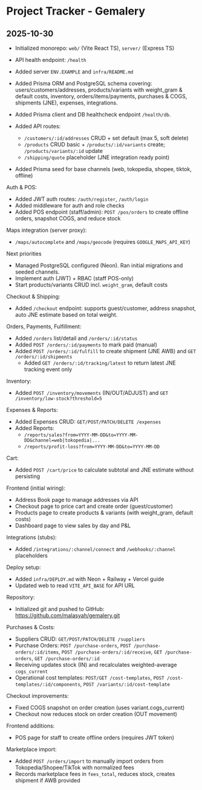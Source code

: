 # Project Tracker - Gemalery

## 2025-10-30
- Initialized monorepo: `web/` (Vite React TS), `server/` (Express TS)
- API health endpoint: `/health`
- Added server `ENV.EXAMPLE` and `infra/README.md`

- Added Prisma ORM and PostgreSQL schema covering: users/customers/addresses, products/variants with weight_gram & default costs, inventory, orders/items/payments, purchases & COGS, shipments (JNE), expenses, integrations.
- Added Prisma client and DB healthcheck endpoint `/health/db`.
- Added API routes:
  - `/customers/:id/addresses` CRUD + set default (max 5, soft delete)
  - `/products` CRUD basic + `/products/:id/variants` create; `/products/variants/:id` update
  - `/shipping/quote` placeholder (JNE integration ready point)
- Added Prisma seed for base channels (web, tokopedia, shopee, tiktok, offline)

Auth & POS:
- Added JWT auth routes: `/auth/register`, `/auth/login`
- Added middleware for auth and role checks
- Added POS endpoint (staff/admin): `POST /pos/orders` to create offline orders, snapshot COGS, and reduce stock

Maps integration (server proxy):
- `/maps/autocomplete` and `/maps/geocode` (requires `GOOGLE_MAPS_API_KEY`)

Next priorities
- Managed PostgreSQL configured (Neon). Ran initial migrations and seeded channels.
- Implement auth (JWT) + RBAC (staff POS-only)
- Start products/variants CRUD incl. `weight_gram`, default costs

Checkout & Shipping:
- Added `/checkout` endpoint: supports guest/customer, address snapshot, auto JNE estimate based on total weight.

Orders, Payments, Fulfillment:
- Added `/orders` list/detail and `/orders/:id/status`
- Added `POST /orders/:id/payments` to mark paid (manual)
- Added `POST /orders/:id/fulfill` to create shipment (JNE AWB) and `GET /orders/:id/shipments`
  - Added `GET /orders/:id/tracking/latest` to return latest JNE tracking event only

Inventory:
- Added `POST /inventory/movements` (IN/OUT/ADJUST) and `GET /inventory/low-stock?threshold=5`

Expenses & Reports:
- Added Expenses CRUD: `GET/POST/PATCH/DELETE /expenses`
- Added Reports:
  - `/reports/sales?from=YYYY-MM-DD&to=YYYY-MM-DD&channel=web|tokopedia|...`
  - `/reports/profit-loss?from=YYYY-MM-DD&to=YYYY-MM-DD`

Cart:
- Added `POST /cart/price` to calculate subtotal and JNE estimate without persisting

Frontend (initial wiring):
- Address Book page to manage addresses via API
- Checkout page to price cart and create order (guest/customer)
 - Products page to create products & variants (with weight_gram, default costs)
 - Dashboard page to view sales by day and P&L

Integrations (stubs):
- Added `/integrations/:channel/connect` and `/webhooks/:channel` placeholders

Deploy setup:
- Added `infra/DEPLOY.md` with Neon + Railway + Vercel guide
- Updated web to read `VITE_API_BASE` for API URL

Repository:
- Initialized git and pushed to GitHub: https://github.com/malasyah/gemalery.git

Purchases & Costs:
- Suppliers CRUD: `GET/POST/PATCH/DELETE /suppliers`
- Purchase Orders: `POST /purchase-orders`, `POST /purchase-orders/:id/items`, `POST /purchase-orders/:id/receive`, `GET /purchase-orders`, `GET /purchase-orders/:id`
- Receiving updates stock (IN) and recalculates weighted-average `cogs_current`
- Operational cost templates: `POST/GET /cost-templates`, `POST /cost-templates/:id/components`, `POST /variants/:id/cost-template`

Checkout improvements:
- Fixed COGS snapshot on order creation (uses variant.cogs_current)
- Checkout now reduces stock on order creation (OUT movement)

Frontend additions:
- POS page for staff to create offline orders (requires JWT token)

Marketplace import:
- Added `POST /orders/import` to manually import orders from Tokopedia/Shopee/TikTok with normalized fees
- Records marketplace fees in `fees_total`, reduces stock, creates shipment if AWB provided


